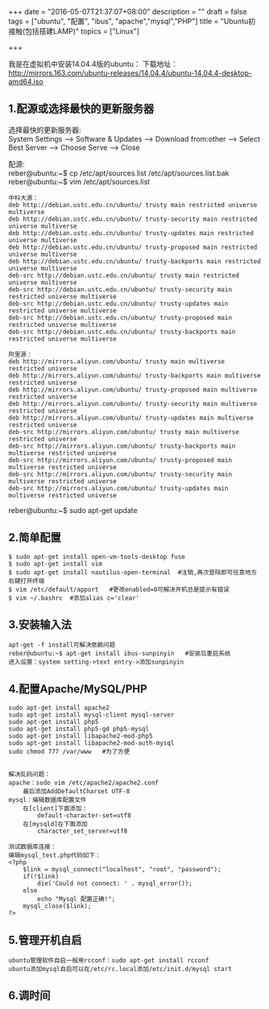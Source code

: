 +++
date = "2016-05-07T21:37:07+08:00"
description = ""
draft = false
tags = ["ubuntu", "配置", "ibus", "apache","mysql","PHP"]
title = "Ubuntu初接触(包括搭建LAMP)"
topics = ["Linux"]

+++

我是在虚拟机中安装14.04.4版的ubuntu：
下载地址：http://mirrors.163.com/ubuntu-releases/14.04.4/ubuntu-14.04.4-desktop-amd64.iso<br/>


## 1.配源或选择最快的更新服务器
选择最快的更新服务器:  
    System Settings --> Software & Updates --> Download from:other --> Select Best Server --> Choose Serve --> Close

配源:  
    reber@ubuntu:~$ cp /etc/apt/sources.list /etc/apt/sources.list.bak  
    reber@ubuntu:~$ vim /etc/apt/sources.list
    
    中科大源：
    deb http://debian.ustc.edu.cn/ubuntu/ trusty main restricted universe multiverse
    deb http://debian.ustc.edu.cn/ubuntu/ trusty-security main restricted universe multiverse
    deb http://debian.ustc.edu.cn/ubuntu/ trusty-updates main restricted universe multiverse
    deb http://debian.ustc.edu.cn/ubuntu/ trusty-proposed main restricted universe multiverse
    deb http://debian.ustc.edu.cn/ubuntu/ trusty-backports main restricted universe multiverse
    deb-src http://debian.ustc.edu.cn/ubuntu/ trusty main restricted universe multiverse
    deb-src http://debian.ustc.edu.cn/ubuntu/ trusty-security main restricted universe multiverse
    deb-src http://debian.ustc.edu.cn/ubuntu/ trusty-updates main restricted universe multiverse
    deb-src http://debian.ustc.edu.cn/ubuntu/ trusty-proposed main restricted universe multiverse
    deb-src http://debian.ustc.edu.cn/ubuntu/ trusty-backports main restricted universe multiverse
    
    阿里源：
    deb http://mirrors.aliyun.com/ubuntu/ trusty main multiverse restricted universe
    deb http://mirrors.aliyun.com/ubuntu/ trusty-backports main multiverse restricted universe
    deb http://mirrors.aliyun.com/ubuntu/ trusty-proposed main multiverse restricted universe
    deb http://mirrors.aliyun.com/ubuntu/ trusty-security main multiverse restricted universe
    deb http://mirrors.aliyun.com/ubuntu/ trusty-updates main multiverse restricted universe
    deb-src http://mirrors.aliyun.com/ubuntu/ trusty main multiverse restricted universe
    deb-src http://mirrors.aliyun.com/ubuntu/ trusty-backports main multiverse restricted universe
    deb-src http://mirrors.aliyun.com/ubuntu/ trusty-proposed main multiverse restricted universe
    deb-src http://mirrors.aliyun.com/ubuntu/ trusty-security main multiverse restricted universe
    deb-src http://mirrors.aliyun.com/ubuntu/ trusty-updates main multiverse restricted universe

reber@ubuntu:~$ sudo apt-get update
    

## 2.简单配置
    $ sudo apt-get install open-vm-tools-desktop fuse
    $ sudo apt-get install vim
    $ sudo apt-get install nautilus-open-terminal  #注销,再次登陆即可任意地方右键打开终端
    $ vim /etc/default/apport   #更改enabled=0可解决开机总是提示有错误
    $ vim ~/.bashrc  #添加alias c='clear'
    
## 3.安装输入法
	apt-get -f install可解决依赖问题
    reber@ubuntu:~$ apt-get install ibus-sunpinyin   #安装后重启系统
    进入设置：system setting->text entry->添加sunpinyin
    
## 4.配置Apache/MySQL/PHP
    sudo apt-get install apache2
    sudo apt-get install mysql-client mysql-server
    sudo apt-get install php5
    sudo apt-get install php5-gd php5-mysql
    sudo apt-get install libapache2-mod-php5
    sudo apt-get install libapache2-mod-auth-mysql 
    sudo chmod 777 /var/www   #为了方便

    
	解决乱码问题：
    apache：sudo vim /etc/apache2/apache2.conf
		最后添加AddDefaultCharset UTF-8
    mysql：编辑数据库配置文件
        在[client]下面添加：
            default-character-set=utf8
        在[mysqld]在下面添加
            character_set_server=utf8
    
    测试数据库连接：
    编辑mysql_test.php代码如下：
    <?php
        $link = mysql_connect("localhost", "root", "password");
        if(!$link)
            die('Could not connect: ' . mysql_error());
        else
            echo "Mysql 配置正确!";
        mysql_close($link);
    ?>

    
## 5.管理开机自启
    ubuntu管理软件自启一般用rcconf：sudo apt-get install rcconf
    ubuntu添加mysql自启可以在/etc/rc.local添加/etc/init.d/mysql start
    
## 6.调时间

